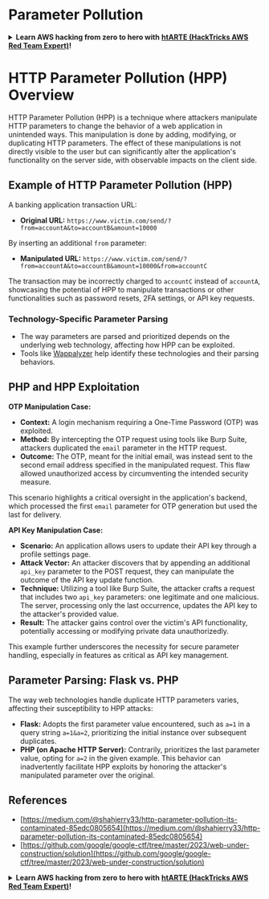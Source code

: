 # Parameter Pollution

<details>

<summary><strong>Learn AWS hacking from zero to hero with</strong> <a href="https://training.hacktricks.xyz/courses/arte"><strong>htARTE (HackTricks AWS Red Team Expert)</strong></a><strong>!</strong></summary>

Other ways to support HackTricks:

* If you want to see your **company advertised in HackTricks** or **download HackTricks in PDF** Check the [**SUBSCRIPTION PLANS**](https://github.com/sponsors/carlospolop)!
* Get the [**official PEASS & HackTricks swag**](https://peass.creator-spring.com)
* Discover [**The PEASS Family**](https://opensea.io/collection/the-peass-family), our collection of exclusive [**NFTs**](https://opensea.io/collection/the-peass-family)
* **Join the** 💬 [**Discord group**](https://discord.gg/hRep4RUj7f) or the [**telegram group**](https://t.me/peass) or **follow** me on **Twitter** 🐦 [**@carlospolopm**](https://twitter.com/carlospolopm)**.**
* **Share your hacking tricks by submitting PRs to the** [**HackTricks**](https://github.com/carlospolop/hacktricks) and [**HackTricks Cloud**](https://github.com/carlospolop/hacktricks-cloud) github repos.

</details>

# HTTP Parameter Pollution (HPP) Overview

HTTP Parameter Pollution (HPP) is a technique where attackers manipulate HTTP parameters to change the behavior of a web application in unintended ways. This manipulation is done by adding, modifying, or duplicating HTTP parameters. The effect of these manipulations is not directly visible to the user but can significantly alter the application's functionality on the server side, with observable impacts on the client side.

## Example of HTTP Parameter Pollution (HPP)

A banking application transaction URL:

- **Original URL:** `https://www.victim.com/send/?from=accountA&to=accountB&amount=10000`

By inserting an additional `from` parameter:

- **Manipulated URL:** `https://www.victim.com/send/?from=accountA&to=accountB&amount=10000&from=accountC`

The transaction may be incorrectly charged to `accountC` instead of `accountA`, showcasing the potential of HPP to manipulate transactions or other functionalities such as password resets, 2FA settings, or API key requests.

### **Technology-Specific Parameter Parsing**

- The way parameters are parsed and prioritized depends on the underlying web technology, affecting how HPP can be exploited.
- Tools like [Wappalyzer](https://addons.mozilla.org/en-US/firefox/addon/wappalyzer/) help identify these technologies and their parsing behaviors.

## PHP and HPP Exploitation

**OTP Manipulation Case:**

- **Context:** A login mechanism requiring a One-Time Password (OTP) was exploited.
- **Method:** By intercepting the OTP request using tools like Burp Suite, attackers duplicated the `email` parameter in the HTTP request.
- **Outcome:** The OTP, meant for the initial email, was instead sent to the second email address specified in the manipulated request. This flaw allowed unauthorized access by circumventing the intended security measure.

This scenario highlights a critical oversight in the application's backend, which processed the first `email` parameter for OTP generation but used the last for delivery.

**API Key Manipulation Case:**

- **Scenario:** An application allows users to update their API key through a profile settings page.
- **Attack Vector:** An attacker discovers that by appending an additional `api_key` parameter to the POST request, they can manipulate the outcome of the API key update function.
- **Technique:** Utilizing a tool like Burp Suite, the attacker crafts a request that includes two `api_key` parameters: one legitimate and one malicious. The server, processing only the last occurrence, updates the API key to the attacker's provided value.
- **Result:** The attacker gains control over the victim's API functionality, potentially accessing or modifying private data unauthorizedly.

This example further underscores the necessity for secure parameter handling, especially in features as critical as API key management.

## Parameter Parsing: Flask vs. PHP

The way web technologies handle duplicate HTTP parameters varies, affecting their susceptibility to HPP attacks:

- **Flask:** Adopts the first parameter value encountered, such as `a=1` in a query string `a=1&a=2`, prioritizing the initial instance over subsequent duplicates.
- **PHP (on Apache HTTP Server):** Contrarily, prioritizes the last parameter value, opting for `a=2` in the given example. This behavior can inadvertently facilitate HPP exploits by honoring the attacker's manipulated parameter over the original.

## References
* [https://medium.com/@shahjerry33/http-parameter-pollution-its-contaminated-85edc0805654](https://medium.com/@shahjerry33/http-parameter-pollution-its-contaminated-85edc0805654)
* [https://github.com/google/google-ctf/tree/master/2023/web-under-construction/solution](https://github.com/google/google-ctf/tree/master/2023/web-under-construction/solution)

<details>

<summary><strong>Learn AWS hacking from zero to hero with</strong> <a href="https://training.hacktricks.xyz/courses/arte"><strong>htARTE (HackTricks AWS Red Team Expert)</strong></a><strong>!</strong></summary>

Other ways to support HackTricks:

* If you want to see your **company advertised in HackTricks** or **download HackTricks in PDF** Check the [**SUBSCRIPTION PLANS**](https://github.com/sponsors/carlospolop)!
* Get the [**official PEASS & HackTricks swag**](https://peass.creator-spring.com)
* Discover [**The PEASS Family**](https://opensea.io/collection/the-peass-family), our collection of exclusive [**NFTs**](https://opensea.io/collection/the-peass-family)
* **Join the** 💬 [**Discord group**](https://discord.gg/hRep4RUj7f) or the [**telegram group**](https://t.me/peass) or **follow** me on **Twitter** 🐦 [**@carlospolopm**](https://twitter.com/carlospolopm)**.**
* **Share your hacking tricks by submitting PRs to the** [**HackTricks**](https://github.com/carlospolop/hacktricks) and [**HackTricks Cloud**](https://github.com/carlospolop/hacktricks-cloud) github repos.

</details>
